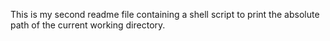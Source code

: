 This is my second readme file containing a shell script to print the absolute path of the current working directory.
